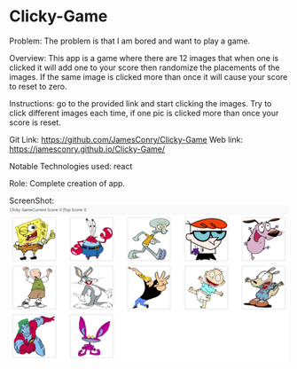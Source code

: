 # Clicky-Game

Problem: The problem is that I am bored and want to play a game.

Overview: This app is a game where there are 12 images that when one is clicked it will add one to your score then randomize the placements of the images. If the same image is clicked more than once it will cause your score to reset to zero.

Instructions: go to the provided link and start clicking the images. Try to click different images each time, if one pic is clicked more than once your score is reset.

Git Link: https://github.com/JamesConry/Clicky-Game
Web link: https://jamesconry.github.io/Clicky-Game/

Notable Technologies used: react

Role: Complete creation of app.

ScreenShot:![screen shot](/clickyGame/ClickyGame.PNG)
